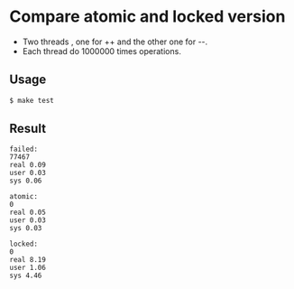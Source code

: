 # Compare atomic and locked version

+ Two threads , one for ++ and the other one for --.
+ Each thread do 1000000 times operations.

## Usage

```sh
$ make test
```

## Result

```
failed:
77467
real 0.09
user 0.03
sys 0.06

atomic:
0
real 0.05
user 0.03
sys 0.03

locked:
0
real 8.19
user 1.06
sys 4.46
```
